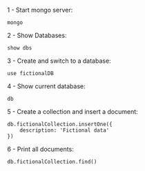 1 - Start mongo server:
```console
mongo
```

2 - Show Databases:
```console
show dbs
```

3 - Create and switch to a database:
```console
use fictionalDB
```

4 - Show current database:
```console
db
```

5 - Create a collection and insert a document:
```console
db.fictionalCollection.insertOne({
    description: 'Fictional data'
}) 
```

6 - Print all documents:
```console
db.fictionalCollection.find()
```
